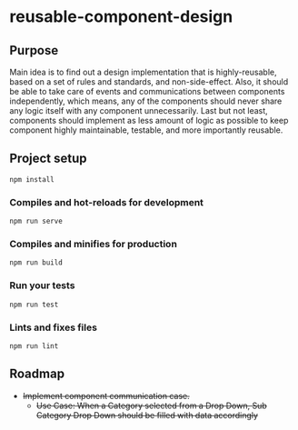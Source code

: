 # reusable-component-design

## Purpose
Main idea is to find out a design implementation that is highly-reusable, based on a set of rules and standards, and non-side-effect. Also, it should be able to take care of events and communications between components independently, which means, any of the components should never share any logic itself with any component unnecessarily. Last but not least, components should implement as less amount of logic as possible to keep component highly maintainable, testable, and more importantly reusable.

## Project setup
```
npm install
```

### Compiles and hot-reloads for development
```
npm run serve
```

### Compiles and minifies for production
```
npm run build
```

### Run your tests
```
npm run test
```

### Lints and fixes files
```
npm run lint
```

## Roadmap

- ~~Implement component communication case.~~
  - ~~Use Case: When a Category selected from a Drop Down, Sub Category Drop Down should be filled with data accordingly~~
